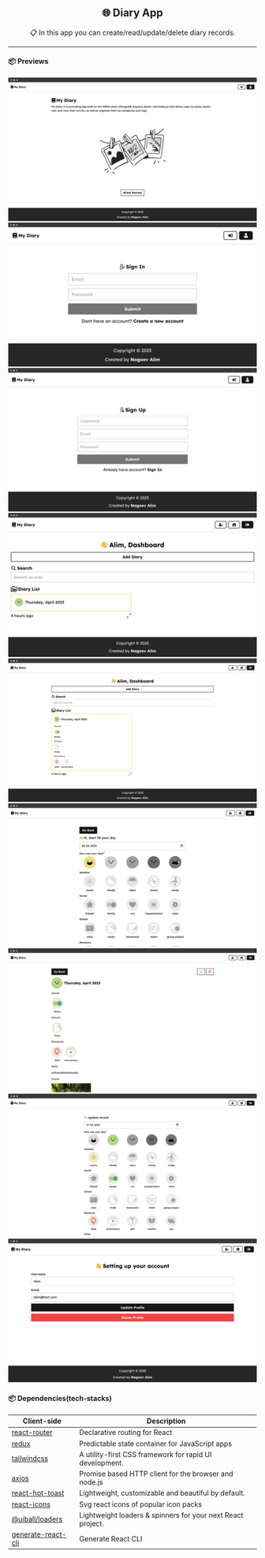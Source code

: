<h2 align="center">🌐 Diary App</h2>
<p align="center">📋 In this app you can create/read/update/delete diary records.</p>

-----

#### 📦 Previews
![App Screenshot](public/assets/images/preview/preview-01.png)
![App Screenshot](public/assets/images/preview/preview-02.png)
![App Screenshot](public/assets/images/preview/preview-03.png)
![App Screenshot](public/assets/images/preview/preview-04.png)
![App Screenshot](public/assets/images/preview/preview-05.png)
![App Screenshot](public/assets/images/preview/preview-06.png)
![App Screenshot](public/assets/images/preview/preview-07.png)
![App Screenshot](public/assets/images/preview/preview-08.png)
![App Screenshot](public/assets/images/preview/preview-09.png)

#### 📦 Dependencies(tech-stacks)
| Client-side                                                          | Description                                                 |
|----------------------------------------------------------------------|-------------------------------------------------------------|
| [react-router](https://github.com/remix-run/react-router)            | Declarative routing for React                               |
| [redux](https://github.com/reduxjs/redux)                            | Predictable state container for JavaScript apps             |
| [tailwindcss](https://github.com/tailwindlabs/tailwindcss)           | A utility-first CSS framework for rapid UI development.     |
| [axios](https://github.com/axios/axios)                              | Promise based HTTP client for the browser and node.js       |
| [react-hot-toast](https://github.com/timolins/react-hot-toast)       | Lightweight, customizable and beautiful by default.         |
| [react-icons](https://github.com/react-icons/react-icons)            | Svg react icons of popular icon packs                       |
| [@uiball/loaders](https://github.com/GriffinJohnston/uiball-loaders) | Lightweight loaders & spinners for your next React project. |
| [generate-react-cli](https://github.com/arminbro/generate-react-cli) | Generate React CLI                                          |
